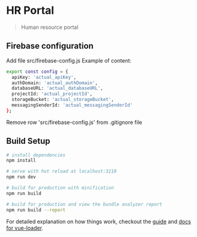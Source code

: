 # HR Portal

> Human resource portal

## Firebase configuration
Add file src/firebase-config.js
Example of content:
``` bash
export const config = {
  apiKey: 'actual_apiKey',
  authDomain: 'actual_authDomain',
  databaseURL: 'actual_databaseURL',
  projectId: 'actual_projectId',
  storageBucket: 'actual_storageBucket',
  messagingSenderId: 'actual_messagingSenderId'
};
```
Remove row 'src/firebase-config.js' from .gitignore file

## Build Setup

``` bash
# install dependencies
npm install

# serve with hot reload at localhost:3210
npm run dev

# build for production with minification
npm run build

# build for production and view the bundle analyzer report
npm run build --report
```

For detailed explanation on how things work, checkout the [guide](http://vuejs-templates.github.io/webpack/) and [docs for vue-loader](http://vuejs.github.io/vue-loader).
